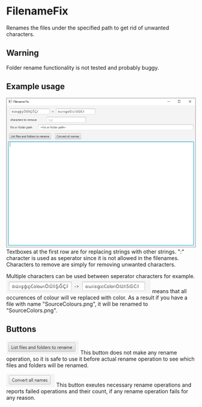 # FilenameFix
Renames the files under the specified path to get rid of unwanted characters.

## Warning
Folder rename functionality is not tested and probably buggy.

## Example usage
![example usage](screenshots/example_usage.PNG)
Textboxes at the first row are for replacing strings with other strings. ":" character is used as seperator since it is not allowed in the filenames. Characters to remove are simply for removing unwanted characters.

Multiple characters can be used between seperator characters for example.
![example conversion](screenshots/example_conversion.PNG)
means that all occurences of colour will ve replaced with color. As a result if you have a file with name "SourceColours.png", it will be renamed to "SourceColors.png".

## Buttons
![list button](screenshots/list_button.PNG)
This button does not make any rename operation, so it is safe to use it before actual rename operation to see which files and folders will be renamed.

![operation button](screenshots/operation_button.PNG)
This button exeutes necessary rename operations and reports failed operations and their count, if any rename operation fails for any reason.
